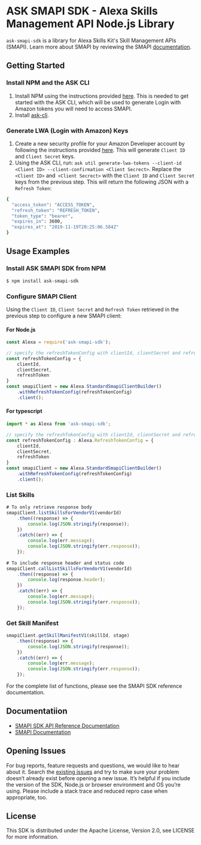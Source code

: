 # ASK SMAPI SDK - Alexa Skills Management API Node.js Library

`ask-smapi-sdk` is a library for Alexa Skills Kit's Skill Management APIs (SMAPI).
Learn more about SMAPI by reviewing the SMAPI [documentation](https://developer.amazon.com/docs/smapi/smapi-overview.html).

## Getting Started

### Install NPM and the ASK CLI

1. Install NPM using the instructions provided [here](https://www.npmjs.com/get-npm). This is needed to get started with the ASK CLI, which will be used to generate Login with Amazon tokens you will need to access SMAPI.
2. Install [ask-cli](https://www.npmjs.com/package/ask-cli).

### Generate LWA (Login with Amazon) Keys

1. Create a new security profile for your Amazon Developer account by following the instructions provided [here](https://developer.amazon.com/docs/smapi/ask-cli-command-reference.html#generate-lwa-tokens).
This will generate `Client ID` and `Client Secret` keys.
2. Using the ASK CLI, run: `ask util generate-lwa-tokens --client-id <Client ID> --client-confirmation <Client Secrect>`. Replace the `<Client ID>` and` <Client Secrect>` with the `Client ID` and `Client Secret` keys from the previous step. 
This will return the following JSON with a `Refresh Token`:



``` sh
{
  "access_token": "ACCESS_TOKEN",
  "refresh_token": "REFRESH_TOKEN",
  "token_type": "bearer",
  "expires_in": 3600,
  "expires_at": "2019-11-19T20:25:06.584Z"
}
```

## Usage Examples

### Install ASK SMAPI SDK from NPM

``` sh
$ npm install ask-smapi-sdk
```

### Configure SMAPI Client
Using the `Client ID`, `Client Secret` and `Refresh Token` retrieved in the previous step to configure a new SMAPI client:

#### For Node.js
```js
const Alexa = require('ask-smapi-sdk');

// specify the refreshTokenConfig with clientId, clientSecret and refreshToken generated in the previous step
const refreshTokenConfig = {
    clientId,
    clientSecret, 
    refreshToken
}
const smapiClient = new Alexa.StandardSmapiClientBuilder()
    .withRefreshTokenConfig(refreshTokenConfig)
    .client();
```

#### For typescript
```ts
import * as Alexa from 'ask-smapi-sdk';

// specify the refreshTokenConfig with clientId, clientSecret and refreshToken generated in the previous step
const refreshTokenConfig : Alexa.RefreshTokenConfig = {
    clientId,
    clientSecret, 
    refreshToken
}
const smapiClient = new Alexa.StandardSmapiClientBuilder()
    .withRefreshTokenConfig(refreshTokenConfig)
    .client();
```

### List Skills
``` js
# To only retrieve response body
smapiClient.listSkillsForVendorV1(vendorId)
    .then((response) => {
        console.log(JSON.stringify(response));
    })
    .catch((err) => {
        console.log(err.message);
        console.log(JSON.stringify(err.response));
    });
    
# To include response header and status code
smapiClient.callListSkillsForVendorV1(vendorId)
    .then((response) => {
        console.log(response.header);
    })
    .catch((err) => {
        console.log(err.message);
        console.log(JSON.stringify(err.response));
    });
```

### Get Skill Manifest

``` js
smapiClient.getSkillManifestV1(skillId, stage)
    .then((response) => {
        console.log(JSON.stringify(response));
    })
    .catch((err) => {
        console.log(err.message);
        console.log(JSON.stringify(err.response));
    });
```

For the complete list of functions, please see the SMAPI SDK reference documentation.

## Documentatiion

* [SMAPI SDK API Reference Documentation](https://ask-smapi-node-typedoc.s3.amazonaws.com/index.html)
* [SMAPI Documentation](https://developer.amazon.com/docs/smapi/smapi-overview.html)


## Opening Issues
For bug reports, feature requests and questions, we would like to hear about it. Search the [existing issues](https://github.com/alexa/alexa-skills-kit-sdk-for-nodejs/issues) and try to make sure your problem doesn’t already exist before opening a new issue. It’s helpful if you include the version of the SDK, Node.js or browser environment and OS you’re using. Please include a stack trace and reduced repro case when appropriate, too. 

## License
This SDK is distributed under the Apache License, Version 2.0, see LICENSE for more information.
